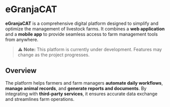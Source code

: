 # eGranjaCAT

**eGranjaCAT** is a comprehensive digital platform designed to simplify and optimize the management of livestock farms. It combines a **web application** and a **mobile app** to provide seamless access to farm management tools from anywhere.  

> ⚠️ **Note:** This platform is currently under development. Features may change as the project progresses.

## Overview

The platform helps farmers and farm managers **automate daily workflows**, **manage animal records**, and **generate reports and documents**. By integrating with **third-party services**, it ensures accurate data exchange and streamlines farm operations.
